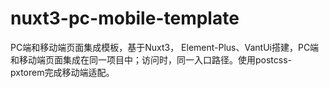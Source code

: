 # nuxt3-pc-mobile-template
PC端和移动端页面集成模板，基于Nuxt3， Element-Plus、VantUi搭建，PC端和移动端页面集成在同一项目中；访问时，同一入口路径。使用postcss-pxtorem完成移动端适配。
